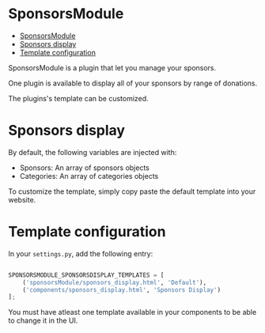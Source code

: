 # SponsorsModule

- [SponsorsModule](#sponsorsmodule)
- [Sponsors display](#sponsors-display)
- [Template configuration](#template-configuration)

SponsorsModule is a plugin that let you manage your sponsors.

One plugin is available to display all of your sponsors by range of donations.

The plugins's template can be customized.

# Sponsors display

By default, the following variables are injected with:

- Sponsors: An array of sponsors objects
- Categories: An array of categories objects

To customize the template, simply copy paste the default template into your website.

# Template configuration

In your `settings.py`, add the following entry:

```python

SPONSORSMODULE_SPONSORSDISPLAY_TEMPLATES = [
    ('sponsorsModule/sponsors_display.html', 'Default'),
    ('components/sponsors_display.html', 'Sponsors Display')
];

```

You must have atleast one template available in your components to be able to change it in the UI.